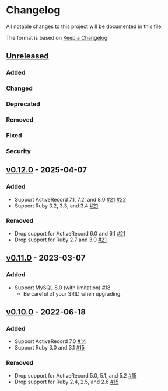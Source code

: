 # Changelog

All notable changes to this project will be documented in this file.

The format is based on [Keep a Changelog](https://keepachangelog.com/en/1.0.0/).

## [Unreleased]

### Added

### Changed

### Deprecated

### Removed

### Fixed

### Security

## [v0.12.0] - 2025-04-07

### Added

- Support ActiveRecord 7.1, 7.2, and 8.0 [#21](https://github.com/cookpad/armg/pull/21) [#22](https://github.com/cookpad/armg/pull/22)
- Support Ruby 3.2, 3.3, and 3.4 [#21](https://github.com/cookpad/armg/pull/21)

### Removed

- Drop support for ActiveRecord 6.0 and 6.1 [#21](https://github.com/cookpad/armg/pull/21)
- Drop support for Ruby 2.7 and 3.0 [#21](https://github.com/cookpad/armg/pull/21)

## [v0.11.0] - 2023-03-07

### Added

- Support MySQL 8.0 (with limitation) [#18](https://github.com/cookpad/armg/pull/18)
    - Be careful of your SRID when upgrading.

## [v0.10.0] - 2022-06-18

### Added

- Support ActiveRecord 7.0 [#14](https://github.com/cookpad/armg/pull/14)
- Support Ruby 3.0 and 3.1 [#15](https://github.com/cookpad/armg/pull/15)

### Removed

- Drop support for ActiveRecord 5.0, 5.1, and 5.2 [#15](https://github.com/cookpad/armg/pull/15)
- Drop support for Ruby 2.4, 2.5, and 2.6 [#15](https://github.com/cookpad/armg/pull/15)

[Unreleased]: https://github.com/cookpad/armg/compare/v0.10.0...HEAD
[v0.10.0]: https://github.com/cookpad/armg/compare/v0.9.0...v0.10.0
[v0.11.0]: https://github.com/cookpad/armg/compare/v0.10.0...v0.11.0
[v0.12.0]: https://github.com/cookpad/armg/compare/v0.11.0...v0.12.0

